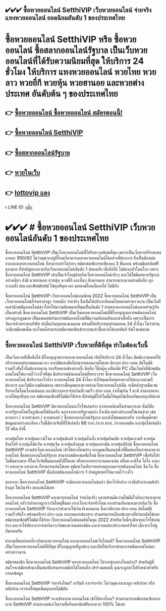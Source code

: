 ## ✔✔✔ ซื้อหวยออนไลน์ SetthiVIP เว็บหวยออนไลน์ จ่ายจริง แทงหวยออนไลน์ ยอดนิยมอันดับ 1 ของประเทศไทย

# ซื้อหวยออนไลน์ SetthiVIP หรือ ซื้อหวยออนไลน์ ซื้อสลากออนไลน์รัฐบาล เป็นเว็บหวยออนไลน์ที่ได้รับความนิยมที่สุด ให้บริการ 24 ชั่วโมง ให้บริการ แทงหวยออนไลน์ หวยไทย หวยลาว หวยยี่กี หวยหุ้น หวยฮานอย และหวยต่างประเทศ อันดับต้น ๆ ของประเทศไทย

## 👉 [ซื้อหวยออนไลน์ ซื้อหวยออนไลน์ สมัครตอนนี้!](https://www.setthi334.com/register/@900_ap22)
## 👉 [ซื้อหวยออนไลน์ SetthiVIP](https://www.setthi334.com/register/@900_ap22)
## 👉 [ซื้อสลากออนไลน์รัฐบาล](https://www.setthi334.com/register/@900_ap22)
## 👉 [หวยในเว็บ](https://www.setthi334.com/register/@900_ap22)
## 👉 [lottovip แดง](https://www.setthi334.com/register/@900_ap22)
📞 LINE ID: [คลิ๊ก](https://www.setthi334.com/register/@900_ap22)

# ✔✔✔ # ซื้อหวยออนไลน์ SetthiVIP เว็บหวยออนไลน์อันดับ 1 ของประเทศไทย
ซื้อหวยออนไลน์ SetthiVIP เป็นเว็บหวยออนไลน์ที่ได้รับความนิยมที่สุด เพราะเป็นเว็บหวยที่จ่ายแพง บาทละ 950/92 ไม่ว่าคุณจะอยู่ที่ไหนก็สามารถแทงหวยออนไลน์ได้อย่างที่ต้องการ ยิ่งเป็นมือหม่อยากลองแทงหวยออนไลน์ ก็สามารถทำได้ง่ายๆ สมัครสมาชิกง่ายเพียงแค่ 3 ขั้นตอน พร้อมมีเครดิตฟรีมากมาย ที่สำคัญแทงหวยกับเว็บหวยออนไลน์อันดับ 1 ปลอดภัย เชื่อถือได้ ไม่ต้องกลัวโดนโกง เพราะ ซื้อหวยออนไลน์ SetthiVIP เค้าเป็นเจ้าใหญ่สำหรับเว็บหวยออนไลน์จริงๆ และไม่ได้มีแค่หวยรัฐบาลอย่างเดียว ยังมี หวยฮานอย ฮวยหุ้น หวยยี่กี และอื่นๆ อีกมากมาย สามารถแทงหวยผ่านมือถือ ทุกระบบทั้ง ios และAndroid ได้ทุกที่ทุกเวลา ชอบเลขไหนก็แทงได้ ไม่มีกัก

ซื้อหวยออนไลน์ SetthiVIP เว็บหวยออนไลน์ยอดนิยม 2022
ซื้อหวยออนไลน์ SetthiVIP เป็นเว็บหวยออนไลน์ที่จ่ายราคาสูง จ่ายหนัก จ่ายจริง ซึ่งเปิดให้บริการกับคนไทยมาอย่างยาวนาน เป็นเว็บที่เหล่านักพนันออนไลน์ชาวไทยให้ความนิยมมากที่สุดเป็นอันดับ 1 สายแทงหวยออนไลน์หลายท่านรู้จักเป็นอย่างดี ซื้อหวยออนไลน์ SetthiVIP เป็นเว็บแทงหวยออนไลน์ที่มีใบอนุญาตการพนันออนไลน์อย่างถูกกฎหมาย เป็นแพลตฟอร์มการพนันออนไลน์ที่มีความปลอดภัยและน่าเชื่อถือ เพราะเป็นการจัดการด้วยระบบบริษัท ดังนั้นเงินทุนหนาแนนอน พร้อมให้บริการทุกท่านตลอด 24 ชั่วโมง ไม่ว่าท่านจะมีเลขดีเลขเด็ดเวลาไหนก็สามารถสมัครสมาชิกเข้าระบบแล้วซื้อหวยได้เลยทันที ทันใจแน่นอน

## ซื้อหวยออนไลน์ SetthiVIP เว็บหวยที่ดีที่สุด ทำไมต้องเว็บนี้
เป็นเว็บหวยที่เชื่อถือได้ มีใบอนุญาตการแทงหวยออนไลน์
เปิดให้บริการ 24 ชั่วโมง มีพนักงานคอยให้บริการตอบคำถามตลอดเวลา หากมีข้อสงสัยก็สามารถสอบถามได้เลย
มีระบบ ฝาก-ถอน อัตโนมัติ รวดเร็วทันใจไม่ต้องรอนาน
รองรับหลายช่องทางทั้ง มือถือ โน็ตบุ๊ค แท็บเล็ต PC
เป็นเว็บดังที่นักพนันออนไลน์ให้ความไว้วางใจที่สุด
มีบริการพนันออนไลน์ที่ครบวงจร
ซื้อหวยออนไลน์ SetthiVIP เว็บหวยออนไลน์ มีบริการอะไรบ้าง
หวยออนไลน์ 24 ชั่วโมง ทำให้คุณเลือกแทงหวยได้สะดวกตามที่ต้องการ และไม่มีความผิดพลาด เพราะเมื่อคุณแทงหวยผ่านเว็บหวยออนไลน์นั้น จะมีหลักฐานชัดเจนรับรองไม่โดนโกงแน่นอน และมีระบบการจ่ายเงินที่รวดเร็ว ฝาก-ถอน ง่ายไม่เกิน 1 นาที สามารถแทงหวยได้ทุกที่ทุกเวลา สมัครสมาชิกฟรีไม่มีค่าใช้จ่าย ที่สำคัญมีโปรโมชั่นให้คุณได้เลือกอัพเดททุกสัปดาห์

ซื้อหวยออนไลน์ SetthiVIP มีหวยออนไลน์อะไรให้เล่นบ้าง
หวยยอดนิยมในบ้านเราเลย นั่นก็คือ หวยรัฐบาลไทยในรูปแบบใต้ดินครับ นอกจากหวยรัฐบาลแล้ว ก็จะมีหวยต่างประเทศให้เล่นด้วย เช่น หวยลาว / หวยฮานอย / หวยมาเลย์ / ซื้อสลากออนไลน์รัฐบาล และยังไม่หมดนะครับ จากที่ผมศึกษาข้อมูลมาอย่างละเอียด เว็บนี้มีหวยจับยี่กีให้เล่นถึง 88 รอบ /หวย ธกส. /หวยออมสิน และหุ้นให้เล่นถึง 12 ชนิด ดังนี้

หวยหุ้นไทย
หวยหุ้นดาวน์โจน
หวยหุ้นนิเคอิ
หวยหุ้นฮั่งเส็ง
หวยหุ้นอินเดีย
หวยหุ้นเกาหลี
หวยหุ้นสิงคโปร์
หวยหุ้นไต้หวัน
หวยหุ้นจีน
หวยหุ้นอังกฤษ
หวยหุ้นเยอรมัน
หวยหุ้นอียิปต์
ซื้อหวยออนไลน์ SetthiVIP ทางเข้าเว็บหวยออนไลน์ เข้าได้ทางไหนบ้าง
หากคุณเป็นคนหนึ่งที่ชื่นชอบในการแทงหวยออนไลน์ ซื้อสลากออนไลน์รัฐบาล สามารถสมัครสมาชิกใหม่ ซื้อหวยออนไลน์ SetthiVIP เพื่อรับโปรโมชั่นมากมาย ที่ในเว็บจัดขึ้นตลอดทั้งปีได้เลย หรือหากอยากจะทดลองเล่น สล็อต คาสิโน ไฮโล บาคาร่า แทงหวย แทงหวย ก็สามารถเล่นได้เลย สมัครเว็บเดียวจบครบทุกเกมการพนันออนไลน์ ซึ่งเว็บ ซื้อหวยออนไลน์ SetthiVIP นั้นนักพนันออนไลน์กว่า 1 ล้านยูสเซอร์ให้ความไว้วางใจ

นอกจาก ซื้อหวยออนไลน์ SetthiVIP จะมีแทงหวยออนไลน์แล้ว มีอะไรอีกบ้าง
เรามีบริการเกมส์เป่ายิงฉุบ ได้เงินจริง ลองเล่นได้เลย

ซื้อหวยออนไลน์ SetthiVIP แทงหวยออนไลน์ จ่ายเงินจริง
หลายท่านมีความไม่มั่นใจกับการแทงหวยออนไลน์ กลัวว่าถ้าหากถูกรางวัลใหญ่ขึ้นมา ทางเว็บจะจ่ายจริงไหม หากท่านเลือกแทงหวยกับเว็บ ซื้อหวยออนไลน์ SetthiVIP รับรองว่าท่านจะได้เงินจริงแน่นอน ซึ่งเรามีระบบ ฝาก-ถอน อัตโนมัติรวดเร็วทันใจ พร้อมบริการ ฝาก-ถอน หลากหลายช่องทาง ท่านสามารถเลือกช่องทางที่ท่านถนัดได้เลย สมัครสมาชิกฟรีไม่มีค่าใช้จ่าย เว็บหวยออนไลน์ยอดฮิตในยุค 2022 สำหรับเว็บนี้จะมีหวยอะไรให้เล่นบ้าง และจะให้อัตราการจ่ายเงินรางวัลของหวยแต่ละชนิด และหวยแต่ละประเภทเท่าไหร่ เดี๋ยวเราไปดูกันเลยครับ

คำถามที่พบบ่อยเกี่ยวกับแทงหวยออนไลน์
แทงหวยออนไลน์เว็บไหนดี?
ซื้อหวยออนไลน์ SetthiVIP เป็นเว็บแทงหวยออนไลน์ที่ดีที่สุด มีใบอนุญาตที่ถูกต้อง และเปิดให้บริการด้านการพนันออนไลน์มาอย่างยาวนาน

สมัครสมาชิก ซื้อหวยออนไลน์ SetthiVIP แทงหวยออนไลน์ ได้จากช่องทางไหนบ้าง?
สำหรับผู้ที่สนใจจะสมัครเข้ามาเป็นสมาชิกสามารถสมัครได้โดยคลิ๊ก เข้าร่วมตอนนี้ คุณจะถูกนำไปยังหน้าสำหรับกรอกข้อมูล

ซื้อหวยออนไลน์ SetthiVIP จ่ายจริงไหม?
การันตี การจ่ายจริง ไม่ว่าคุณจะแทงถูก หลักร้อย หรือหลักล้าน เราจ่ายให้คุยเต็มทุกบาทไม่มีหัก

ซื้อหวยออนไลน์ SetthiVIP ทางเข้าแทงหวยออนไลน์ เข้าได้ทางไหน?
ท่านสามารถสมัครสมาชิกแทงหวย SetthiVIP ผ่านทางหน้าเว็บเราเพื่อรับเครดิตฟรีแทงหวย 100% ได้เลย
